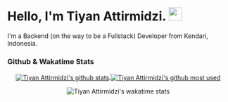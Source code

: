 # Hello, I'm Tiyan Attirmidzi. <img src="https://raw.githubusercontent.com/MartinHeinz/MartinHeinz/master/wave.gif" width="30px">

I'm a Backend (on the way to be a Fullstack) Developer from Kendari, Indonesia.

### Github & Wakatime Stats

<div align="center">
    <a href="#">
        <img align="center" src="https://github-readme-stats.vercel.app/api?username=tiyan-attirmidzi&show_icons=true&theme=react" alt="Tiyan Attirmidzi's github stats" />
    </a>
    <a href="#">
        <img align="center" src="https://github-readme-stats.vercel.app/api/top-langs/?username=tiyan-attirmidzi&show_icons=true&theme=react&layout=compact" alt="Tiyan Attirmidzi's github most used" />
    </a>
</div>

<p></p>

<div align="center">
    <img src="https://github-readme-stats.vercel.app/api/wakatime?username=tiyanattirmidzi&show_icons=true&theme=radical" alt="Tiyan Attirmidzi's wakatime stats" />
</div>